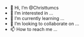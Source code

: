 - 👋 Hi, I’m @Christtumcs
- 👀 I’m interested in ...
- 🌱 I’m currently learning ...
- 💞️ I’m looking to collaborate on ...
- 📫 How to reach me ...

<!---
Christtumcs/Christtumcs is a ✨ special ✨ repository because its `README.md` (this file) appears on your GitHub profile.
You can click the Preview link to take a look at your changes.
--->
